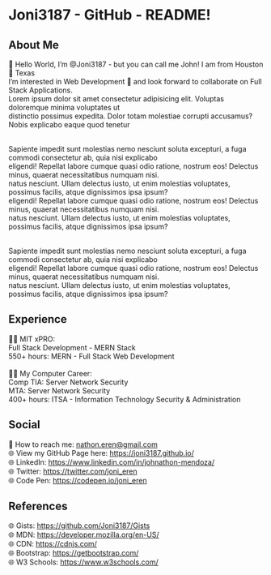 # Joni3187 - GitHub - README!

## About Me
 👋 Hello World, I’m @Joni3187 - but you can call me John! I am from Houston 🤠 Texas  <br>
 I’m interested in Web Development 👀 and look forward to collaborate on Full Stack Applications. <br>
 Lorem ipsum dolor sit amet consectetur adipisicing elit. Voluptas doloremque minima voluptates ut <br>
 distinctio possimus expedita. Dolor totam molestiae corrupti accusamus? Nobis explicabo eaque quod tenetur <br> 
 <br>
<!--  WEB DEV STUFF +/- Vet Tech -->
 Sapiente impedit sunt molestias nemo nesciunt soluta excepturi, a fuga commodi consectetur ab, quia nisi explicabo <br> 
 eligendi! Repellat labore cumque quasi odio ratione, nostrum eos! Delectus minus, quaerat necessitatibus numquam nisi. <br>
 natus nesciunt. Ullam delectus iusto, ut enim molestias  voluptates, possimus facilis, atque dignissimos ipsa ipsum? <br>
 eligendi! Repellat labore cumque quasi odio ratione, nostrum eos! Delectus minus, quaerat necessitatibus numquam nisi. <br>
 natus nesciunt. Ullam delectus iusto, ut enim molestias  voluptates, possimus facilis, atque dignissimos ipsa ipsum? <br>
 <br>
 <!--  DIP Data  -->
 Sapiente impedit sunt molestias nemo nesciunt soluta excepturi, a fuga commodi consectetur ab, quia nisi explicabo <br> 
 eligendi! Repellat labore cumque quasi odio ratione, nostrum eos! Delectus minus, quaerat necessitatibus numquam nisi. <br>
 natus nesciunt. Ullam delectus iusto, ut enim molestias  voluptates, possimus facilis, atque dignissimos ipsa ipsum? <br>
 
 
## Experience
👨‍🎓 MIT xPRO: <br>
Full Stack Development - MERN Stack <br>
550+ hours: MERN - Full Stack Web Development <br>
<br>
👨‍🎓 My Computer Career: <br>
Comp TIA: Server Network Security <br>
MTA: Server Network Security <br>
400+ hours: ITSA - Information Technology Security & Administration <br>

## Social
 📧 How to reach me: nathon.eren@gmail.com <br>
 🌐 View my GitHub Page here: https://joni3187.github.io/ <br>
 🌐 LinkedIn: https://www.linkedin.com/in/johnathon-mendoza/ <br>
 🌐 Twitter: https://twitter.com/joni_eren <br>
 🌐 Code Pen: https://codepen.io/joni_eren

## References
 🌐 Gists: https://github.com/Joni3187/Gists <br>
 🌐 MDN: https://developer.mozilla.org/en-US/ <br>
 🌐 CDN: https://cdnjs.com/ <br>
 🌐 Bootstrap: https://getbootstrap.com/ <br>
 🌐 W3 Schools: https://www.w3schools.com/

  
<!--  
•	Networking I
o	220-1001 CompTIA A+ Core 1
o	98-367 MTA Security Fundamentals

•	Computer & Security: 
o	220-1002 CompTIA A+ Core 2

•	Operating Systems
o	98-365 MTA Server Administration Fundamentals
o	010-160 Linux Essentials

•	Server I
o	SK0-004 CompTIA Server+

•	Security I
o	SY0-501 CompTIA Security+

•	Net & Security I
o	98-366 MTA Networking Fundamentals
o	N10-007 Network+
 -->



<!-- Joni3187/Joni3187 is a ✨ special ✨ repository because its `README.md` (this file) appears on your GitHub profile. You can click the Preview link to take a look at your changes. -->
